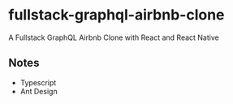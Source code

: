# fullstack-graphql-airbnb-clone

A Fullstack GraphQL Airbnb Clone with React and React Native

## Notes

- Typescript
- Ant Design
